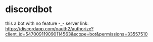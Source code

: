 # discordbot
this a bot with no feature -_-
server link: https://discordapp.com/oauth2/authorize?client_id=547009119090114563&scope=bot&permissions=33557510
